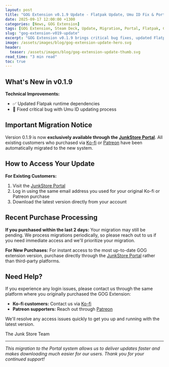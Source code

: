 ```yaml
---
layout: post
title: "GOG Extension v0.1.9 Update - Flatpak Update, Umu ID Fix & Portal Migration"
date: 2025-09-17 12:00:00 +1300
categories: [News, GOG Extension]
tags: [GOG Extension, Steam Deck, Update, Migration, Portal, Flatpak, Compatibility, Umu ID]
slug: "gog-extension-v019-update"
excerpt: "GOG Extension v0.1.9 brings critical bug fixes, updated Flatpak runtime dependencies, and streamlined Portal distribution for Steam Deck users."
image: /assets/images/blog/gog-extension-update-hero.svg
header:
  teaser: /assets/images/blog/gog-extension-update-thumb.svg
read_time: "3 min read"
toc: true
---
```


## What's New in v0.1.9

**Technical Improvements:**
- ✅ Updated Flatpak runtime dependencies
- 🐛 Fixed critical bug with Umu ID updating process

## Important Migration Notice

Version 0.1.9 is now **exclusively available through the [JunkStore Portal](https://portal.junkstore.xyz/)**. All existing customers who purchased via [Ko-fi](https://ko-fi.com/junkstore) or [Patreon](https://www.patreon.com/junkstore) have been automatically migrated to the new system.

## How to Access Your Update

**For Existing Customers:**
1. Visit the [JunkStore Portal](https://portal.junkstore.xyz/)
2. Log in using the same email address you used for your original Ko-fi or Patreon purchase
3. Download the latest version directly from your account

## Recent Purchase Processing

**If you purchased within the last 2 days:** Your migration may still be pending. We process migrations periodically, so please reach out to us if you need immediate access and we'll prioritize your migration.

**For New Purchases:** For instant access to the most up-to-date GOG extension version, purchase directly through the [JunkStore Portal](https://portal.junkstore.xyz/) rather than third-party platforms.

## Need Help?

If you experience any login issues, please contact us through the same platform where you originally purchased the GOG Extension:
- **Ko-fi customers:** Contact us via [Ko-fi](https://ko-fi.com/junkstore)
- **Patreon supporters:** Reach out through [Patreon](https://www.patreon.com/junkstore)

We'll resolve any access issues quickly to get you up and running with the latest version.

The Junk Store Team

---

*This migration to the Portal system allows us to deliver updates faster and makes downloading much easier for our users. Thank you for your continued support!*